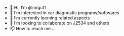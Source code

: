 - 👋 Hi, I’m @mrgut1
- 👀 I’m interested in car diagnostic programs/softwares
- 🌱 I’m currently learning related aspects
- 💞️ I’m looking to collaborate on J2534 and others
- 📫 How to reach me ...

<!---
mrgut1/mrgut1 is a ✨ special ✨ repository because its `README.md` (this file) appears on your GitHub profile.
You can click the Preview link to take a look at your changes.
--->
